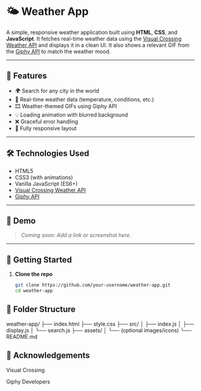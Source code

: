# 🌤️ Weather App

A simple, responsive weather application built using **HTML**, **CSS**, and **JavaScript**. It fetches real-time weather data using the [Visual Crossing Weather API](https://www.visualcrossing.com/) and displays it in a clean UI. It also shows a relevant GIF from the [Giphy API](https://developers.giphy.com/) to match the weather mood.

---

## 🚀 Features

- 🌍 Search for any city in the world
- 📡 Real-time weather data (temperature, conditions, etc.)
- 🎞️ Weather-themed GIFs using Giphy API
- 💡 Loading animation with blurred background
- ❌ Graceful error handling
- 📱 Fully responsive layout

---

## 🛠️ Technologies Used

- HTML5
- CSS3 (with animations)
- Vanilla JavaScript (ES6+)
- [Visual Crossing Weather API](https://www.visualcrossing.com/)
- [Giphy API](https://developers.giphy.com/)

---

## 📸 Demo

> _Coming soon: Add a link or screenshot here._

---

## 🔧 Getting Started

1. **Clone the repo**
   ```bash
   git clone https://github.com/your-username/weather-app.git
   cd weather-app
## 📂 Folder Structure
weather-app/
├── index.html
├── style.css
├── src/
│   ├── index.js
│   ├── display.js
│   └── search.js
├── assets/
│   └── (optional images/icons)
└── README.md
## 🙌 Acknowledgements
Visual Crossing

Giphy Developers
